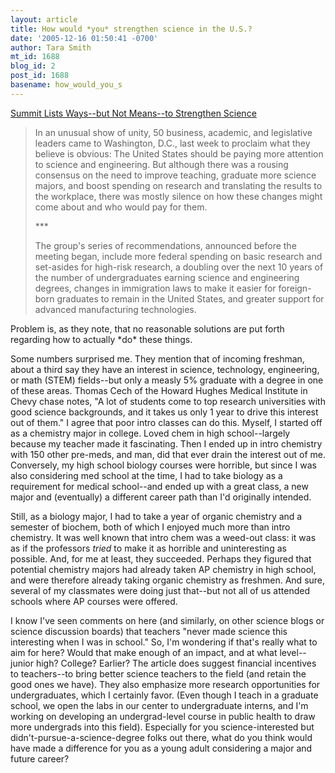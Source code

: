 ```yaml
---
layout: article
title: How would *you* strengthen science in the U.S.?
date: '2005-12-16 01:50:41 -0700'
author: Tara Smith
mt_id: 1688
blog_id: 2
post_id: 1688
basename: how_would_you_s
---
```

<img src="http://www.sciencemag.org/content/vol310/issue5755/images/small/1752-1-thumb.gif" alt="" style="float:left;" /> [Summit Lists Ways--but Not Means--to Strengthen Science](http://www.sciencemag.org/cgi/content/full/310/5755/1752)

> In an unusual show of unity, 50 business, academic, and legislative leaders came to Washington, D.C., last week to proclaim what they believe is obvious: The United States should be paying more attention to science and engineering. But although there was a rousing consensus on the need to improve teaching, graduate more science majors, and boost spending on research and translating the results to the workplace, there was mostly silence on how these changes might come about and who would pay for them.
> 
> \*\*\*
> 
> The group's series of recommendations, announced before the meeting began, include more federal spending on basic research and set-asides for high-risk research, a doubling over the next 10 years of the number of undergraduates earning science and engineering degrees, changes in immigration laws to make it easier for foreign-born graduates to remain in the United States, and greater support for advanced manufacturing technologies.

Problem is, as they note, that no reasonable solutions are put forth regarding how to actually \*do\* these things. 

Some numbers surprised me.  They mention that of incoming freshman, about a third say they have an interest in science, technology, engineering, or math (STEM) fields--but only a measly 5% graduate with a degree in one of these areas.  Thomas Cech of the Howard Hughes Medical Institute in Chevy chase notes, "A lot of students come to top research universities with good science backgrounds, and it takes us only 1 year to drive this interest out of them."  I agree that poor intro classes can do this.  Myself, I started off as a chemistry major in college.  Loved chem in high school--largely because my teacher made it fascinating.  Then I ended up in intro chemistry with 150 other pre-meds, and man, did that ever drain the interest out of me.  Conversely, my high school biology courses were horrible, but since I was also considering med school at the time, I had to take biology as a requirement for medical school--and ended up with a great class, a new major and (eventually) a different career path than I'd originally intended. 

Still, as a biology major, I had to take a year of organic chemistry and a semester of biochem, both of which I enjoyed much more than intro chemistry.  It was well known that intro chem was a weed-out class:  it was as if the professors _tried_ to make it as horrible and uninteresting as possible.  And, for me at least, they succeeded.  Perhaps they figured that potential chemistry majors had already taken AP chemistry in high school, and were therefore already taking organic chemistry as freshmen.  And sure, several of my classmates were doing just that--but not all of us attended schools where AP courses were offered. 

I know I've seen comments on here (and similarly, on other science blogs or science discussion boards) that teachers "never made science this interesting when I was in school."  So, I'm wondering if that's really what to aim for here?  Would that make enough of an impact, and at what level--junior high? College? Earlier?  The article does suggest financial incentives to teachers--to bring better science teachers to the field (and retain the good ones we have).  They also emphasize more research opportunities for undergraduates, which I certainly favor.  (Even though I teach in a graduate school, we open the labs in our center to undergraduate interns, and I'm working on developing an undergrad-level course in public health to draw more undergrads into this field).  Especially for you science-interested but didn't-pursue-a-science-degree folks out there, what do you think would have made a difference for you as a young adult considering a major and future career?
